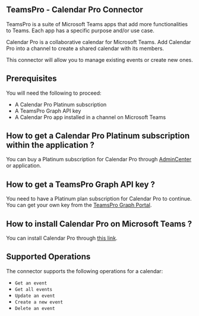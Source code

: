 ## TeamsPro - Calendar Pro Connector

TeamsPro is a suite of Microsoft Teams apps that add more functionalities to Teams. Each app has a specific purpose
and/or use case.

Calendar Pro is a collaborative calendar for Microsoft Teams. Add Calendar Pro into a channel to create a shared calendar with its members.

This connector will allow you to manage existing events or create new ones.

## Prerequisites

You will need the following to proceed:

* A Calendar Pro Platinum subscription
* A TeamsPro Graph API key
* A Calendar Pro app installed in a channel on Microsoft Teams

## How to get a Calendar Pro Platinum subscription within the application ?

You can buy a Platinum subscription for Calendar Pro through [AdminCenter](https://admin.teams-pro.com/) or
application.

## How to get a TeamsPro Graph API key ?

You need to have a Platinum plan subscription for Calendar Pro to continue. You can get your own key from
the [TeamsPro Graph Portal](https://developer.teams-pro.com/).

## How to install Calendar Pro on Microsoft Teams ?

You can install Calendar Pro
through [this link](https://teams.microsoft.com/l/app/19A29A41-CBCA-4152-A2AF-DD9728EA35F1).

## Supported Operations

The connector supports the following operations for a calendar:

* `Get an event`
* `Get all events`
* `Update an event`
* `Create a new event`
* `Delete an event`
